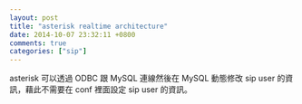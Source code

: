 ```yaml
---
layout: post
title: "asterisk realtime architecture"
date: 2014-10-07 23:32:11 +0800
comments: true
categories: ["sip"]
---
```


<!-- more -->

asterisk 可以透過 ODBC 跟 MySQL 連線然後在 MySQL 動態修改 sip user 的資訊，藉此不需要在 conf 裡面設定 sip user 的資訊。
